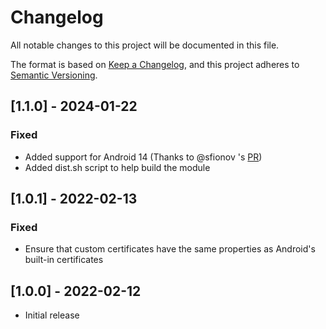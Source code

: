 # Changelog
All notable changes to this project will be documented in this file.

The format is based on [Keep a Changelog](https://keepachangelog.com/en/1.0.0/), and this project adheres to [Semantic Versioning](https://semver.org/spec/v2.0.0.html).

## [1.1.0] - 2024-01-22
### Fixed
- Added support for Android 14 (Thanks to @sfionov 's [PR](https://github.com/AdguardTeam/adguardcert/pull/53))
- Added dist.sh script to help build the module

## [1.0.1] - 2022-02-13
### Fixed
- Ensure that custom certificates have the same properties as Android's built-in certificates

## [1.0.0] - 2022-02-12
- Initial release
